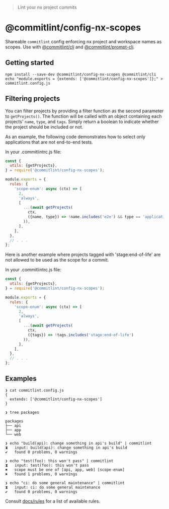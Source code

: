 > Lint your nx project commits

# @commitlint/config-nx-scopes

Shareable `commitlint` config enforcing nx project and workspace names as scopes.
Use with [@commitlint/cli](../cli) and [@commitlint/prompt-cli](../prompt-cli).

## Getting started

```
npm install --save-dev @commitlint/config-nx-scopes @commitlint/cli
echo "module.exports = {extends: ['@commitlint/config-nx-scopes']};" > commitlint.config.js
```

## Filtering projects

You can filter projects by providing a filter function as the second parameter to `getProjects()`. The function will be called with an object containing each projects' `name`, `type`, and `tags`. Simply return a boolean to indicate whether the project should be included or not.

As an example, the following code demonstrates how to select only applications that are not end-to-end tests.

In your .commitlintrc.js file:

```javascript
const {
  utils: {getProjects},
} = require('@commitlint/config-nx-scopes');

module.exports = {
  rules: {
    'scope-enum': async (ctx) => [
      2,
      'always',
      [
        ...(await getProjects(
          ctx,
          ({name, type}) => !name.includes('e2e') && type == 'application'
        )),
      ],
    ],
  },
  // . . .
};
```

Here is another example where projects tagged with 'stage:end-of-life' are not allowed to be used as the scope for a commit.

In your .commitlintrc.js file:

```javascript
const {
  utils: {getProjects},
} = require('@commitlint/config-nx-scopes');

module.exports = {
  rules: {
    'scope-enum': async (ctx) => [
      2,
      'always',
      [
        ...(await getProjects(
          ctx,
          ({tags}) => !tags.includes('stage:end-of-life')
        )),
      ],
    ],
  },
  // . . .
};
```

## Examples

```
❯ cat commitlint.config.js
{
  extends: ['@commitlint/config-nx-scopes']
}

❯ tree packages

packages
├── api
├── app
└── web

❯ echo "build(api): change something in api's build" | commitlint
⧗   input: build(api): change something in api's build
✔   found 0 problems, 0 warnings

❯ echo "test(foo): this won't pass" | commitlint
⧗   input: test(foo): this won't pass
✖   scope must be one of [api, app, web] [scope-enum]
✖   found 1 problems, 0 warnings

❯ echo "ci: do some general maintenance" | commitlint
⧗   input: ci: do some general maintenance
✔   found 0 problems, 0 warnings
```

Consult [docs/rules](https://conventional-changelog.github.io/commitlint/#/reference-rules) for a list of available rules.
